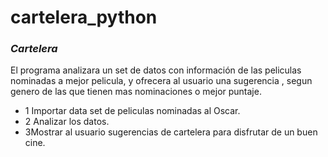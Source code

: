 # cartelera_python
### _Cartelera_

El programa analizara un set de datos con información de las peliculas nominadas a mejor pelicula, y ofrecera al usuario una sugerencia , segun genero de las que tienen mas nominaciones o mejor puntaje. 

- 1 Importar data set de peliculas nominadas al Oscar.
- 2 Analizar los datos.
- 3Mostrar al usuario sugerencias de cartelera para disfrutar de un buen cine. 


